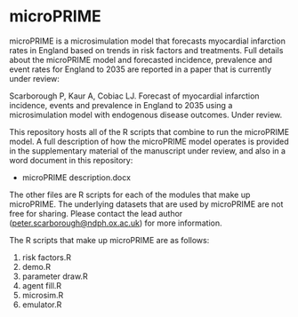 # microPRIME
microPRIME is a microsimulation model that forecasts myocardial infarction rates in England based on trends in risk factors and treatments. Full details about the microPRIME model and forecasted incidence, prevalence and event rates for England to 2035 are reported in a paper that is currently under review:

Scarborough P, Kaur A, Cobiac LJ. Forecast of myocardial infarction incidence, events and prevalence in England to 2035 using a microsimulation model with endogenous disease outcomes. Under review.

This repository hosts all of the R scripts that combine to run the microPRIME model. A full description of how the microPRIME model operates is provided in the supplementary material of the manuscript under review, and also in a word document in this repository: 
- microPRIME description.docx

The other files are R scripts for each of the modules that make up microPRIME. The underlying datasets that are used by microPRIME are not free for sharing. Please contact the lead author (peter.scarborough@ndph.ox.ac.uk) for more information.

The R scripts that make up microPRIME are as follows:
1. risk factors.R
2. demo.R
3. parameter draw.R
4. agent fill.R
5. microsim.R
6. emulator.R
